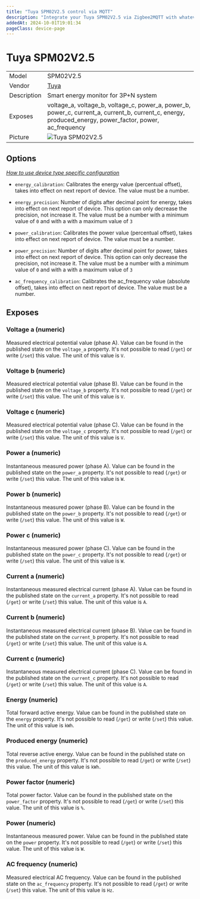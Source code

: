 ```yaml
---
title: "Tuya SPM02V2.5 control via MQTT"
description: "Integrate your Tuya SPM02V2.5 via Zigbee2MQTT with whatever smart home infrastructure you are using without the vendor's bridge or gateway."
addedAt: 2024-10-01T19:01:34
pageClass: device-page
---
```


<!-- !!!! -->
<!-- ATTENTION: This file is auto-generated through docgen! -->
<!-- You can only edit the "Notes"-Section between the two comment lines "Notes BEGIN" and "Notes END". -->
<!-- Do not use h1 or h2 heading within "## Notes"-Section. -->
<!-- !!!! -->

# Tuya SPM02V2.5

|     |     |
|-----|-----|
| Model | SPM02V2.5  |
| Vendor  | [Tuya](/supported-devices/#v=Tuya)  |
| Description | Smart energy monitor for 3P+N system |
| Exposes | voltage_a, voltage_b, voltage_c, power_a, power_b, power_c, current_a, current_b, current_c, energy, produced_energy, power_factor, power, ac_frequency |
| Picture | ![Tuya SPM02V2.5](https://www.zigbee2mqtt.io/images/devices/SPM02V2.5.png) |


<!-- Notes BEGIN: You can edit here. Add "## Notes" headline if not already present. -->


<!-- Notes END: Do not edit below this line -->



## Options
*[How to use device type specific configuration](../guide/configuration/devices-groups.md#specific-device-options)*

* `energy_calibration`: Calibrates the energy value (percentual offset), takes into effect on next report of device. The value must be a number.

* `energy_precision`: Number of digits after decimal point for energy, takes into effect on next report of device. This option can only decrease the precision, not increase it. The value must be a number with a minimum value of `0` and with a with a maximum value of `3`

* `power_calibration`: Calibrates the power value (percentual offset), takes into effect on next report of device. The value must be a number.

* `power_precision`: Number of digits after decimal point for power, takes into effect on next report of device. This option can only decrease the precision, not increase it. The value must be a number with a minimum value of `0` and with a with a maximum value of `3`

* `ac_frequency_calibration`: Calibrates the ac_frequency value (absolute offset), takes into effect on next report of device. The value must be a number.


## Exposes

### Voltage a (numeric)
Measured electrical potential value (phase A).
Value can be found in the published state on the `voltage_a` property.
It's not possible to read (`/get`) or write (`/set`) this value.
The unit of this value is `V`.

### Voltage b (numeric)
Measured electrical potential value (phase B).
Value can be found in the published state on the `voltage_b` property.
It's not possible to read (`/get`) or write (`/set`) this value.
The unit of this value is `V`.

### Voltage c (numeric)
Measured electrical potential value (phase C).
Value can be found in the published state on the `voltage_c` property.
It's not possible to read (`/get`) or write (`/set`) this value.
The unit of this value is `V`.

### Power a (numeric)
Instantaneous measured power (phase A).
Value can be found in the published state on the `power_a` property.
It's not possible to read (`/get`) or write (`/set`) this value.
The unit of this value is `W`.

### Power b (numeric)
Instantaneous measured power (phase B).
Value can be found in the published state on the `power_b` property.
It's not possible to read (`/get`) or write (`/set`) this value.
The unit of this value is `W`.

### Power c (numeric)
Instantaneous measured power (phase C).
Value can be found in the published state on the `power_c` property.
It's not possible to read (`/get`) or write (`/set`) this value.
The unit of this value is `W`.

### Current a (numeric)
Instantaneous measured electrical current (phase A).
Value can be found in the published state on the `current_a` property.
It's not possible to read (`/get`) or write (`/set`) this value.
The unit of this value is `A`.

### Current b (numeric)
Instantaneous measured electrical current (phase B).
Value can be found in the published state on the `current_b` property.
It's not possible to read (`/get`) or write (`/set`) this value.
The unit of this value is `A`.

### Current c (numeric)
Instantaneous measured electrical current (phase C).
Value can be found in the published state on the `current_c` property.
It's not possible to read (`/get`) or write (`/set`) this value.
The unit of this value is `A`.

### Energy (numeric)
Total forward active energy.
Value can be found in the published state on the `energy` property.
It's not possible to read (`/get`) or write (`/set`) this value.
The unit of this value is `kWh`.

### Produced energy (numeric)
Total reverse active energy.
Value can be found in the published state on the `produced_energy` property.
It's not possible to read (`/get`) or write (`/set`) this value.
The unit of this value is `kWh`.

### Power factor (numeric)
Total power factor.
Value can be found in the published state on the `power_factor` property.
It's not possible to read (`/get`) or write (`/set`) this value.
The unit of this value is `%`.

### Power (numeric)
Instantaneous measured power.
Value can be found in the published state on the `power` property.
It's not possible to read (`/get`) or write (`/set`) this value.
The unit of this value is `W`.

### AC frequency (numeric)
Measured electrical AC frequency.
Value can be found in the published state on the `ac_frequency` property.
It's not possible to read (`/get`) or write (`/set`) this value.
The unit of this value is `Hz`.

